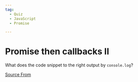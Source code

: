 ```yaml
---
tag:
  - Quiz
  - JavaScript
  - Promise

---
```

  
# Promise then callbacks II

What does the code snippet to the right output by `console.log`?


[Source From](https://bigfrontend.dev/quiz/4-Promise-then-callbacks-II)

  
